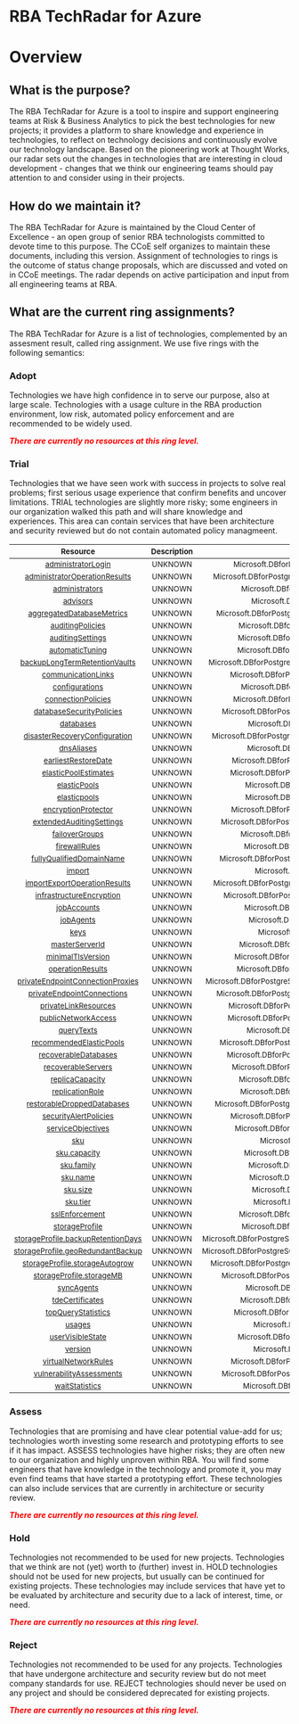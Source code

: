 
RBA TechRadar for Azure
=======================

# Overview

## What is the purpose?


The RBA TechRadar for Azure is a tool to inspire and support engineering teams at Risk & Business Analytics to pick the best technologies for new projects; it provides a platform to share knowledge and experience in technologies, to reflect on technology decisions and continuously evolve our technology landscape.  Based on the pioneering work at Thought Works, our radar sets out the changes in technologies that are interesting in cloud development - changes that we think our engineering teams should pay attention to and consider using in their projects.
## How do we maintain it?


The RBA TechRadar for Azure is maintained by the Cloud Center of Excellence - an open group of senior RBA technologists committed to devote time to this purpose.  The CCoE self organizes to maintain these documents, including this version.  Assignment of technologies to rings is the outcome of status change proposals, which are discussed and voted on in CCoE meetings.  The radar depends on active participation and input from all engineering teams at RBA.
## What are the current ring assignments?


The RBA TechRadar for Azure is a list of technologies, complemented by an assesment result, called ring assignment.  We use five rings with the following semantics:
### Adopt


Technologies we have high confidence in to serve our purpose, also at large scale.  Technologies with a usage culture in the RBA production environment, low risk, automated policy enforcement and are recommended to be widely used.  
  
***<font color="red"> There are currently no resources at this ring level. </font>***
### Trial


Technologies that we have seen work with success in projects to solve real problems;  first serious usage experience that confirm benefits and uncover limitations.  TRIAL technologies are slightly more risky; some engineers in our organization walked this path and will share knowledge and experiences.  This area can contain services that have been architecture and security reviewed but do not contain automated policy managmeent.  

|<sub>Resource</sub>|<sub>Description</sub>|<sub>Path</sub>|<sub>Status</sub>|
| :---: | :---: | :---: | :---: |
|<sub>[administratorLogin](https://github.com/openrba/python-azure-techradar/tree/master/Microsoft.DBforPostgreSQL/servers/administratorLogin)</sub>|<sub>UNKNOWN</sub>|<sub>Microsoft.DBforPostgreSQL/servers/administratorLogin</sub>|<sub>TRIAL</sub>|
|<sub>[administratorOperationResults](https://github.com/openrba/python-azure-techradar/tree/master/Microsoft.DBforPostgreSQL/servers/administratorOperationResults)</sub>|<sub>UNKNOWN</sub>|<sub>Microsoft.DBforPostgreSQL/servers/administratorOperationResults</sub>|<sub>TRIAL</sub>|
|<sub>[administrators](https://github.com/openrba/python-azure-techradar/tree/master/Microsoft.DBforPostgreSQL/servers/administrators)</sub>|<sub>UNKNOWN</sub>|<sub>Microsoft.DBforPostgreSQL/servers/administrators</sub>|<sub>TRIAL</sub>|
|<sub>[advisors](https://github.com/openrba/python-azure-techradar/tree/master/Microsoft.DBforPostgreSQL/servers/advisors)</sub>|<sub>UNKNOWN</sub>|<sub>Microsoft.DBforPostgreSQL/servers/advisors</sub>|<sub>TRIAL</sub>|
|<sub>[aggregatedDatabaseMetrics](https://github.com/openrba/python-azure-techradar/tree/master/Microsoft.DBforPostgreSQL/servers/aggregatedDatabaseMetrics)</sub>|<sub>UNKNOWN</sub>|<sub>Microsoft.DBforPostgreSQL/servers/aggregatedDatabaseMetrics</sub>|<sub>TRIAL</sub>|
|<sub>[auditingPolicies](https://github.com/openrba/python-azure-techradar/tree/master/Microsoft.DBforPostgreSQL/servers/auditingPolicies)</sub>|<sub>UNKNOWN</sub>|<sub>Microsoft.DBforPostgreSQL/servers/auditingPolicies</sub>|<sub>TRIAL</sub>|
|<sub>[auditingSettings](https://github.com/openrba/python-azure-techradar/tree/master/Microsoft.DBforPostgreSQL/servers/auditingSettings)</sub>|<sub>UNKNOWN</sub>|<sub>Microsoft.DBforPostgreSQL/servers/auditingSettings</sub>|<sub>TRIAL</sub>|
|<sub>[automaticTuning](https://github.com/openrba/python-azure-techradar/tree/master/Microsoft.DBforPostgreSQL/servers/automaticTuning)</sub>|<sub>UNKNOWN</sub>|<sub>Microsoft.DBforPostgreSQL/servers/automaticTuning</sub>|<sub>TRIAL</sub>|
|<sub>[backupLongTermRetentionVaults](https://github.com/openrba/python-azure-techradar/tree/master/Microsoft.DBforPostgreSQL/servers/backupLongTermRetentionVaults)</sub>|<sub>UNKNOWN</sub>|<sub>Microsoft.DBforPostgreSQL/servers/backupLongTermRetentionVaults</sub>|<sub>TRIAL</sub>|
|<sub>[communicationLinks](https://github.com/openrba/python-azure-techradar/tree/master/Microsoft.DBforPostgreSQL/servers/communicationLinks)</sub>|<sub>UNKNOWN</sub>|<sub>Microsoft.DBforPostgreSQL/servers/communicationLinks</sub>|<sub>TRIAL</sub>|
|<sub>[configurations](https://github.com/openrba/python-azure-techradar/tree/master/Microsoft.DBforPostgreSQL/servers/configurations)</sub>|<sub>UNKNOWN</sub>|<sub>Microsoft.DBforPostgreSQL/servers/configurations</sub>|<sub>TRIAL</sub>|
|<sub>[connectionPolicies](https://github.com/openrba/python-azure-techradar/tree/master/Microsoft.DBforPostgreSQL/servers/connectionPolicies)</sub>|<sub>UNKNOWN</sub>|<sub>Microsoft.DBforPostgreSQL/servers/connectionPolicies</sub>|<sub>TRIAL</sub>|
|<sub>[databaseSecurityPolicies](https://github.com/openrba/python-azure-techradar/tree/master/Microsoft.DBforPostgreSQL/servers/databaseSecurityPolicies)</sub>|<sub>UNKNOWN</sub>|<sub>Microsoft.DBforPostgreSQL/servers/databaseSecurityPolicies</sub>|<sub>TRIAL</sub>|
|<sub>[databases](https://github.com/openrba/python-azure-techradar/tree/master/Microsoft.DBforPostgreSQL/servers/databases)</sub>|<sub>UNKNOWN</sub>|<sub>Microsoft.DBforPostgreSQL/servers/databases</sub>|<sub>TRIAL</sub>|
|<sub>[disasterRecoveryConfiguration](https://github.com/openrba/python-azure-techradar/tree/master/Microsoft.DBforPostgreSQL/servers/disasterRecoveryConfiguration)</sub>|<sub>UNKNOWN</sub>|<sub>Microsoft.DBforPostgreSQL/servers/disasterRecoveryConfiguration</sub>|<sub>TRIAL</sub>|
|<sub>[dnsAliases](https://github.com/openrba/python-azure-techradar/tree/master/Microsoft.DBforPostgreSQL/servers/dnsAliases)</sub>|<sub>UNKNOWN</sub>|<sub>Microsoft.DBforPostgreSQL/servers/dnsAliases</sub>|<sub>TRIAL</sub>|
|<sub>[earliestRestoreDate](https://github.com/openrba/python-azure-techradar/tree/master/Microsoft.DBforPostgreSQL/servers/earliestRestoreDate)</sub>|<sub>UNKNOWN</sub>|<sub>Microsoft.DBforPostgreSQL/servers/earliestRestoreDate</sub>|<sub>TRIAL</sub>|
|<sub>[elasticPoolEstimates](https://github.com/openrba/python-azure-techradar/tree/master/Microsoft.DBforPostgreSQL/servers/elasticPoolEstimates)</sub>|<sub>UNKNOWN</sub>|<sub>Microsoft.DBforPostgreSQL/servers/elasticPoolEstimates</sub>|<sub>TRIAL</sub>|
|<sub>[elasticPools](https://github.com/openrba/python-azure-techradar/tree/master/Microsoft.DBforPostgreSQL/servers/elasticPools)</sub>|<sub>UNKNOWN</sub>|<sub>Microsoft.DBforPostgreSQL/servers/elasticPools</sub>|<sub>TRIAL</sub>|
|<sub>[elasticpools](https://github.com/openrba/python-azure-techradar/tree/master/Microsoft.DBforPostgreSQL/servers/elasticpools)</sub>|<sub>UNKNOWN</sub>|<sub>Microsoft.DBforPostgreSQL/servers/elasticpools</sub>|<sub>TRIAL</sub>|
|<sub>[encryptionProtector](https://github.com/openrba/python-azure-techradar/tree/master/Microsoft.DBforPostgreSQL/servers/encryptionProtector)</sub>|<sub>UNKNOWN</sub>|<sub>Microsoft.DBforPostgreSQL/servers/encryptionProtector</sub>|<sub>TRIAL</sub>|
|<sub>[extendedAuditingSettings](https://github.com/openrba/python-azure-techradar/tree/master/Microsoft.DBforPostgreSQL/servers/extendedAuditingSettings)</sub>|<sub>UNKNOWN</sub>|<sub>Microsoft.DBforPostgreSQL/servers/extendedAuditingSettings</sub>|<sub>TRIAL</sub>|
|<sub>[failoverGroups](https://github.com/openrba/python-azure-techradar/tree/master/Microsoft.DBforPostgreSQL/servers/failoverGroups)</sub>|<sub>UNKNOWN</sub>|<sub>Microsoft.DBforPostgreSQL/servers/failoverGroups</sub>|<sub>TRIAL</sub>|
|<sub>[firewallRules](https://github.com/openrba/python-azure-techradar/tree/master/Microsoft.DBforPostgreSQL/servers/firewallRules)</sub>|<sub>UNKNOWN</sub>|<sub>Microsoft.DBforPostgreSQL/servers/firewallRules</sub>|<sub>TRIAL</sub>|
|<sub>[fullyQualifiedDomainName](https://github.com/openrba/python-azure-techradar/tree/master/Microsoft.DBforPostgreSQL/servers/fullyQualifiedDomainName)</sub>|<sub>UNKNOWN</sub>|<sub>Microsoft.DBforPostgreSQL/servers/fullyQualifiedDomainName</sub>|<sub>TRIAL</sub>|
|<sub>[import](https://github.com/openrba/python-azure-techradar/tree/master/Microsoft.DBforPostgreSQL/servers/import)</sub>|<sub>UNKNOWN</sub>|<sub>Microsoft.DBforPostgreSQL/servers/import</sub>|<sub>TRIAL</sub>|
|<sub>[importExportOperationResults](https://github.com/openrba/python-azure-techradar/tree/master/Microsoft.DBforPostgreSQL/servers/importExportOperationResults)</sub>|<sub>UNKNOWN</sub>|<sub>Microsoft.DBforPostgreSQL/servers/importExportOperationResults</sub>|<sub>TRIAL</sub>|
|<sub>[infrastructureEncryption](https://github.com/openrba/python-azure-techradar/tree/master/Microsoft.DBforPostgreSQL/servers/infrastructureEncryption)</sub>|<sub>UNKNOWN</sub>|<sub>Microsoft.DBforPostgreSQL/servers/infrastructureEncryption</sub>|<sub>TRIAL</sub>|
|<sub>[jobAccounts](https://github.com/openrba/python-azure-techradar/tree/master/Microsoft.DBforPostgreSQL/servers/jobAccounts)</sub>|<sub>UNKNOWN</sub>|<sub>Microsoft.DBforPostgreSQL/servers/jobAccounts</sub>|<sub>TRIAL</sub>|
|<sub>[jobAgents](https://github.com/openrba/python-azure-techradar/tree/master/Microsoft.DBforPostgreSQL/servers/jobAgents)</sub>|<sub>UNKNOWN</sub>|<sub>Microsoft.DBforPostgreSQL/servers/jobAgents</sub>|<sub>TRIAL</sub>|
|<sub>[keys](https://github.com/openrba/python-azure-techradar/tree/master/Microsoft.DBforPostgreSQL/servers/keys)</sub>|<sub>UNKNOWN</sub>|<sub>Microsoft.DBforPostgreSQL/servers/keys</sub>|<sub>TRIAL</sub>|
|<sub>[masterServerId](https://github.com/openrba/python-azure-techradar/tree/master/Microsoft.DBforPostgreSQL/servers/masterServerId)</sub>|<sub>UNKNOWN</sub>|<sub>Microsoft.DBforPostgreSQL/servers/masterServerId</sub>|<sub>TRIAL</sub>|
|<sub>[minimalTlsVersion](https://github.com/openrba/python-azure-techradar/tree/master/Microsoft.DBforPostgreSQL/servers/minimalTlsVersion)</sub>|<sub>UNKNOWN</sub>|<sub>Microsoft.DBforPostgreSQL/servers/minimalTlsVersion</sub>|<sub>TRIAL</sub>|
|<sub>[operationResults](https://github.com/openrba/python-azure-techradar/tree/master/Microsoft.DBforPostgreSQL/servers/operationResults)</sub>|<sub>UNKNOWN</sub>|<sub>Microsoft.DBforPostgreSQL/servers/operationResults</sub>|<sub>TRIAL</sub>|
|<sub>[privateEndpointConnectionProxies](https://github.com/openrba/python-azure-techradar/tree/master/Microsoft.DBforPostgreSQL/servers/privateEndpointConnectionProxies)</sub>|<sub>UNKNOWN</sub>|<sub>Microsoft.DBforPostgreSQL/servers/privateEndpointConnectionProxies</sub>|<sub>TRIAL</sub>|
|<sub>[privateEndpointConnections](https://github.com/openrba/python-azure-techradar/tree/master/Microsoft.DBforPostgreSQL/servers/privateEndpointConnections)</sub>|<sub>UNKNOWN</sub>|<sub>Microsoft.DBforPostgreSQL/servers/privateEndpointConnections</sub>|<sub>TRIAL</sub>|
|<sub>[privateLinkResources](https://github.com/openrba/python-azure-techradar/tree/master/Microsoft.DBforPostgreSQL/servers/privateLinkResources)</sub>|<sub>UNKNOWN</sub>|<sub>Microsoft.DBforPostgreSQL/servers/privateLinkResources</sub>|<sub>TRIAL</sub>|
|<sub>[publicNetworkAccess](https://github.com/openrba/python-azure-techradar/tree/master/Microsoft.DBforPostgreSQL/servers/publicNetworkAccess)</sub>|<sub>UNKNOWN</sub>|<sub>Microsoft.DBforPostgreSQL/servers/publicNetworkAccess</sub>|<sub>TRIAL</sub>|
|<sub>[queryTexts](https://github.com/openrba/python-azure-techradar/tree/master/Microsoft.DBforPostgreSQL/servers/queryTexts)</sub>|<sub>UNKNOWN</sub>|<sub>Microsoft.DBforPostgreSQL/servers/queryTexts</sub>|<sub>TRIAL</sub>|
|<sub>[recommendedElasticPools](https://github.com/openrba/python-azure-techradar/tree/master/Microsoft.DBforPostgreSQL/servers/recommendedElasticPools)</sub>|<sub>UNKNOWN</sub>|<sub>Microsoft.DBforPostgreSQL/servers/recommendedElasticPools</sub>|<sub>TRIAL</sub>|
|<sub>[recoverableDatabases](https://github.com/openrba/python-azure-techradar/tree/master/Microsoft.DBforPostgreSQL/servers/recoverableDatabases)</sub>|<sub>UNKNOWN</sub>|<sub>Microsoft.DBforPostgreSQL/servers/recoverableDatabases</sub>|<sub>TRIAL</sub>|
|<sub>[recoverableServers](https://github.com/openrba/python-azure-techradar/tree/master/Microsoft.DBforPostgreSQL/servers/recoverableServers)</sub>|<sub>UNKNOWN</sub>|<sub>Microsoft.DBforPostgreSQL/servers/recoverableServers</sub>|<sub>TRIAL</sub>|
|<sub>[replicaCapacity](https://github.com/openrba/python-azure-techradar/tree/master/Microsoft.DBforPostgreSQL/servers/replicaCapacity)</sub>|<sub>UNKNOWN</sub>|<sub>Microsoft.DBforPostgreSQL/servers/replicaCapacity</sub>|<sub>TRIAL</sub>|
|<sub>[replicationRole](https://github.com/openrba/python-azure-techradar/tree/master/Microsoft.DBforPostgreSQL/servers/replicationRole)</sub>|<sub>UNKNOWN</sub>|<sub>Microsoft.DBforPostgreSQL/servers/replicationRole</sub>|<sub>TRIAL</sub>|
|<sub>[restorableDroppedDatabases](https://github.com/openrba/python-azure-techradar/tree/master/Microsoft.DBforPostgreSQL/servers/restorableDroppedDatabases)</sub>|<sub>UNKNOWN</sub>|<sub>Microsoft.DBforPostgreSQL/servers/restorableDroppedDatabases</sub>|<sub>TRIAL</sub>|
|<sub>[securityAlertPolicies](https://github.com/openrba/python-azure-techradar/tree/master/Microsoft.DBforPostgreSQL/servers/securityAlertPolicies)</sub>|<sub>UNKNOWN</sub>|<sub>Microsoft.DBforPostgreSQL/servers/securityAlertPolicies</sub>|<sub>TRIAL</sub>|
|<sub>[serviceObjectives](https://github.com/openrba/python-azure-techradar/tree/master/Microsoft.DBforPostgreSQL/servers/serviceObjectives)</sub>|<sub>UNKNOWN</sub>|<sub>Microsoft.DBforPostgreSQL/servers/serviceObjectives</sub>|<sub>TRIAL</sub>|
|<sub>[sku](https://github.com/openrba/python-azure-techradar/tree/master/Microsoft.DBforPostgreSQL/servers/sku)</sub>|<sub>UNKNOWN</sub>|<sub>Microsoft.DBforPostgreSQL/servers/sku</sub>|<sub>TRIAL</sub>|
|<sub>[sku.capacity](https://github.com/openrba/python-azure-techradar/tree/master/Microsoft.DBforPostgreSQL/servers/sku.capacity)</sub>|<sub>UNKNOWN</sub>|<sub>Microsoft.DBforPostgreSQL/servers/sku.capacity</sub>|<sub>TRIAL</sub>|
|<sub>[sku.family](https://github.com/openrba/python-azure-techradar/tree/master/Microsoft.DBforPostgreSQL/servers/sku.family)</sub>|<sub>UNKNOWN</sub>|<sub>Microsoft.DBforPostgreSQL/servers/sku.family</sub>|<sub>TRIAL</sub>|
|<sub>[sku.name](https://github.com/openrba/python-azure-techradar/tree/master/Microsoft.DBforPostgreSQL/servers/sku.name)</sub>|<sub>UNKNOWN</sub>|<sub>Microsoft.DBforPostgreSQL/servers/sku.name</sub>|<sub>TRIAL</sub>|
|<sub>[sku.size](https://github.com/openrba/python-azure-techradar/tree/master/Microsoft.DBforPostgreSQL/servers/sku.size)</sub>|<sub>UNKNOWN</sub>|<sub>Microsoft.DBforPostgreSQL/servers/sku.size</sub>|<sub>TRIAL</sub>|
|<sub>[sku.tier](https://github.com/openrba/python-azure-techradar/tree/master/Microsoft.DBforPostgreSQL/servers/sku.tier)</sub>|<sub>UNKNOWN</sub>|<sub>Microsoft.DBforPostgreSQL/servers/sku.tier</sub>|<sub>TRIAL</sub>|
|<sub>[sslEnforcement](https://github.com/openrba/python-azure-techradar/tree/master/Microsoft.DBforPostgreSQL/servers/sslEnforcement)</sub>|<sub>UNKNOWN</sub>|<sub>Microsoft.DBforPostgreSQL/servers/sslEnforcement</sub>|<sub>TRIAL</sub>|
|<sub>[storageProfile](https://github.com/openrba/python-azure-techradar/tree/master/Microsoft.DBforPostgreSQL/servers/storageProfile)</sub>|<sub>UNKNOWN</sub>|<sub>Microsoft.DBforPostgreSQL/servers/storageProfile</sub>|<sub>TRIAL</sub>|
|<sub>[storageProfile.backupRetentionDays](https://github.com/openrba/python-azure-techradar/tree/master/Microsoft.DBforPostgreSQL/servers/storageProfile.backupRetentionDays)</sub>|<sub>UNKNOWN</sub>|<sub>Microsoft.DBforPostgreSQL/servers/storageProfile.backupRetentionDays</sub>|<sub>TRIAL</sub>|
|<sub>[storageProfile.geoRedundantBackup](https://github.com/openrba/python-azure-techradar/tree/master/Microsoft.DBforPostgreSQL/servers/storageProfile.geoRedundantBackup)</sub>|<sub>UNKNOWN</sub>|<sub>Microsoft.DBforPostgreSQL/servers/storageProfile.geoRedundantBackup</sub>|<sub>TRIAL</sub>|
|<sub>[storageProfile.storageAutogrow](https://github.com/openrba/python-azure-techradar/tree/master/Microsoft.DBforPostgreSQL/servers/storageProfile.storageAutogrow)</sub>|<sub>UNKNOWN</sub>|<sub>Microsoft.DBforPostgreSQL/servers/storageProfile.storageAutogrow</sub>|<sub>TRIAL</sub>|
|<sub>[storageProfile.storageMB](https://github.com/openrba/python-azure-techradar/tree/master/Microsoft.DBforPostgreSQL/servers/storageProfile.storageMB)</sub>|<sub>UNKNOWN</sub>|<sub>Microsoft.DBforPostgreSQL/servers/storageProfile.storageMB</sub>|<sub>TRIAL</sub>|
|<sub>[syncAgents](https://github.com/openrba/python-azure-techradar/tree/master/Microsoft.DBforPostgreSQL/servers/syncAgents)</sub>|<sub>UNKNOWN</sub>|<sub>Microsoft.DBforPostgreSQL/servers/syncAgents</sub>|<sub>TRIAL</sub>|
|<sub>[tdeCertificates](https://github.com/openrba/python-azure-techradar/tree/master/Microsoft.DBforPostgreSQL/servers/tdeCertificates)</sub>|<sub>UNKNOWN</sub>|<sub>Microsoft.DBforPostgreSQL/servers/tdeCertificates</sub>|<sub>TRIAL</sub>|
|<sub>[topQueryStatistics](https://github.com/openrba/python-azure-techradar/tree/master/Microsoft.DBforPostgreSQL/servers/topQueryStatistics)</sub>|<sub>UNKNOWN</sub>|<sub>Microsoft.DBforPostgreSQL/servers/topQueryStatistics</sub>|<sub>TRIAL</sub>|
|<sub>[usages](https://github.com/openrba/python-azure-techradar/tree/master/Microsoft.DBforPostgreSQL/servers/usages)</sub>|<sub>UNKNOWN</sub>|<sub>Microsoft.DBforPostgreSQL/servers/usages</sub>|<sub>TRIAL</sub>|
|<sub>[userVisibleState](https://github.com/openrba/python-azure-techradar/tree/master/Microsoft.DBforPostgreSQL/servers/userVisibleState)</sub>|<sub>UNKNOWN</sub>|<sub>Microsoft.DBforPostgreSQL/servers/userVisibleState</sub>|<sub>TRIAL</sub>|
|<sub>[version](https://github.com/openrba/python-azure-techradar/tree/master/Microsoft.DBforPostgreSQL/servers/version)</sub>|<sub>UNKNOWN</sub>|<sub>Microsoft.DBforPostgreSQL/servers/version</sub>|<sub>TRIAL</sub>|
|<sub>[virtualNetworkRules](https://github.com/openrba/python-azure-techradar/tree/master/Microsoft.DBforPostgreSQL/servers/virtualNetworkRules)</sub>|<sub>UNKNOWN</sub>|<sub>Microsoft.DBforPostgreSQL/servers/virtualNetworkRules</sub>|<sub>TRIAL</sub>|
|<sub>[vulnerabilityAssessments](https://github.com/openrba/python-azure-techradar/tree/master/Microsoft.DBforPostgreSQL/servers/vulnerabilityAssessments)</sub>|<sub>UNKNOWN</sub>|<sub>Microsoft.DBforPostgreSQL/servers/vulnerabilityAssessments</sub>|<sub>TRIAL</sub>|
|<sub>[waitStatistics](https://github.com/openrba/python-azure-techradar/tree/master/Microsoft.DBforPostgreSQL/servers/waitStatistics)</sub>|<sub>UNKNOWN</sub>|<sub>Microsoft.DBforPostgreSQL/servers/waitStatistics</sub>|<sub>TRIAL</sub>|

### Assess


Technologies that are promising and have clear potential value-add for us; technologies worth investing some research and prototyping efforts to see if it has impact.  ASSESS technologies have higher risks;  they are often new to our organization and highly unproven within RBA.  You will find some engineers that have knowledge in the technology and promote it, you may even find teams that have started a prototyping effort.  These technologies can also include services that are currently in architecture or security review.  
  
***<font color="red"> There are currently no resources at this ring level. </font>***
### Hold


Technologies not recommended to be used for new projects. Technologies that we think are not (yet) worth to (further) invest in.  HOLD technologies should not be used for new projects, but usually can be continued for existing projects.  These technologies may include services that have yet to be evaluated by architecture and security due to a lack of interest, time, or need.  
  
***<font color="red"> There are currently no resources at this ring level. </font>***
### Reject


Technologies not recommended to be used for any projects. Technologies that have undergone architecture and security review but do not meet company standards for use.  REJECT technologies should never be used on any project and should be considered deprecated for existing projects.  
  
***<font color="red"> There are currently no resources at this ring level. </font>***